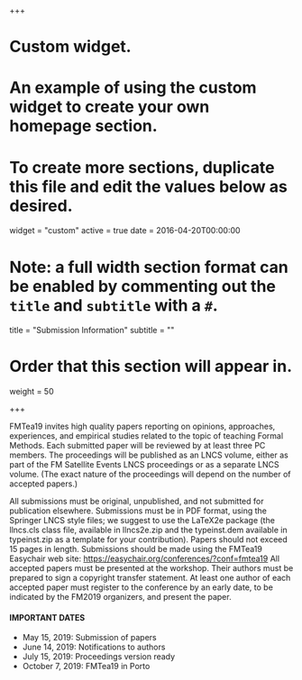 +++
# Custom widget.
# An example of using the custom widget to create your own homepage section.
# To create more sections, duplicate this file and edit the values below as desired.
widget = "custom"
active = true
date = 2016-04-20T00:00:00

# Note: a full width section format can be enabled by commenting out the `title` and `subtitle` with a `#`.
title = "Submission Information"
subtitle = ""

# Order that this section will appear in.
weight = 50

+++

FMTea19 invites high quality papers reporting on opinions, approaches, experiences, and empirical studies related to the topic of teaching Formal Methods. Each submitted paper will be reviewed by at least three PC members. The proceedings will be published as an LNCS volume, either as part of the FM Satellite Events LNCS proceedings or as a separate LNCS volume. (The exact nature of the proceedings will depend on the number of accepted papers.)

All submissions must be original, unpublished, and not submitted for publication elsewhere. Submissions must be in PDF format, using the Springer LNCS style files; we suggest to use the LaTeX2e package (the llncs.cls class file, available in llncs2e.zip and the typeinst.dem available in typeinst.zip as a template for your contribution). Papers should not exceed 15 pages in length. Submissions should be made using the FMTea19 Easychair web site:
https://easychair.org/conferences/?conf=fmtea19
All accepted papers must be presented at the workshop. Their authors must be prepared to sign a copyright transfer statement. At least one author of each accepted paper must register to the conference by an early date, to be indicated by the FM2019 organizers, and present the paper.

#### IMPORTANT DATES
-	May 15, 2019: Submission of papers
-	June 14, 2019: Notifications to authors
-	July 15, 2019: Proceedings version ready
-	October 7, 2019: FMTea19 in Porto 

